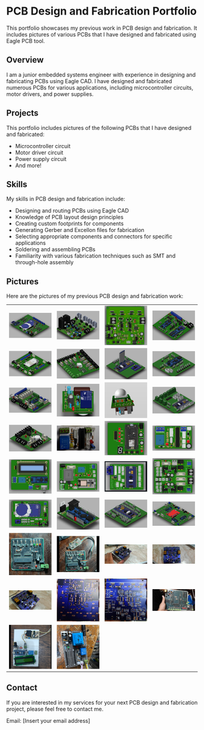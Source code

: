 # PCB Design and Fabrication Portfolio
This portfolio showcases my previous work in PCB design and fabrication. It includes pictures of various PCBs that I have designed and fabricated using Eagle PCB tool.

## Overview
I am a junior embedded systems engineer with experience in designing and fabricating PCBs using Eagle CAD. I have designed and fabricated numerous PCBs for various applications, including microcontroller circuits, motor drivers, and power supplies.

## Projects
This portfolio includes pictures of the following PCBs that I have designed and fabricated:

- Microcontroller circuit
- Motor driver circuit
- Power supply circuit
- And more!

## Skills
My skills in PCB design and fabrication include:

- Designing and routing PCBs using Eagle CAD
- Knowledge of PCB layout design principles
- Creating custom footprints for components
- Generating Gerber and Excellon files for fabrication
- Selecting appropriate components and connectors for specific applications
- Soldering and assembling PCBs
- Familiarity with various fabrication techniques such as SMT and through-hole assembly


## Pictures
Here are the pictures of my previous PCB design and fabrication work:

|  |  |  |  |
| ------- | ------- | ------- | ------- |
| <img src='pcb_images/base-1.png' width='300' /> | <img src='pcb_images/cytron-1.png' width='300' /> | <img src='pcb_images/cytron-2.png' width='300' /> | <img src='pcb_images/dababa.png' width='300' /> |
| <img src='pcb_images/due.png' width='300' /> | <img src='pcb_images/main_power.png' width='300' /> | <img src='pcb_images/main_stm.png' width='300' /> | <img src='pcb_images/nano-master.png' width='300' /> |
| <img src='pcb_images/nemotic-horse.png' width='300' /> | <img src='pcb_images/pir-1.png' width='300' /> | <img src='pcb_images/pir-2.png' width='300' /> | <img src='pcb_images/piston_stm.png' width='300' /> |
| <img src='pcb_images/power-distribution.png' width='300' /> | <img src='pcb_images/proj-1.png' width='300' /> | <img src='pcb_images/proj-11.png' width='300' /> | <img src='pcb_images/proj-2.png' width='300' /> |
| <img src='pcb_images/proj-4.png' width='300' /> | <img src='pcb_images/proj-6.png' width='300' /> | <img src='pcb_images/proj-7.png' width='300' /> | <img src='pcb_images/proj-8.png' width='300' /> |
| <img src='pcb_images/proj-9.png' width='300' /> | <img src='pcb_images/ps22.png' width='300' /> | <img src='pcb_images/stm_shild.png' width='300' /> | <img src='pcb_images/tiva-c.png' width='300' /> |
| <img src='pcb_images/z.avr-1.png' width='300' /> | <img src='pcb_images/z.avr-2.png' width='300' /> | <img src='pcb_images/z.cytron-3.jpg' width='300' /> | <img src='pcb_images/z.cytron-4.jpg' width='300' /> |
| <img src='pcb_images/z.cytron-5.jpg' width='300' /> | <img src='pcb_images/z.cytron-6.png' width='300' /> | <img src='pcb_images/z.cytron-7.png' width='300' /> | <img src='pcb_images/z.proj-10.jpeg' width='300' /> |
| <img src='pcb_images/z.proj-3.png' width='300' /> | <img src='pcb_images/z.proj-5.jpg' width='300' /> | | |

## Contact
If you are interested in my services for your next PCB design and fabrication project, please feel free to contact me.

Email: [Insert your email address]
